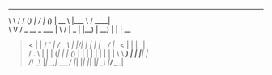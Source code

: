  __   __  _                   __  __   _     _____    ____     _____   
 \ \ / / (_)                 |  \/  | (_)   |  __ \  |___ \   / ____|  
  \ V /   _    __ _    ___   | \  / |  _    | |__) |   __) | | |  __   
   > <   | |  / _` |  / _ \  | |\/| | | |   |  _  /   |__ <  | | |_ |  
  / . \  | | | (_| | | (_) | | |  | | | |   | | \ \   ___) | | |__| |  
 /_/ \_\ |_|  \__,_|  \___/  |_|  |_| |_|   |_|  \_\ |____/   \_____|  

 
